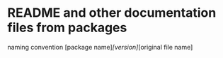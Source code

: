 # README and other documentation files from packages
naming convention	[package name]_[version]_[original file name]
